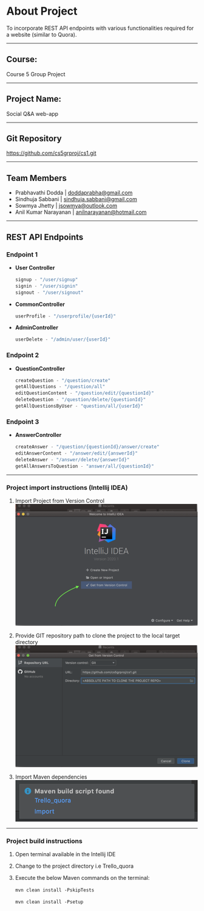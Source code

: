 

# About Project

To incorporate REST API endpoints with various functionalities required for a website (similar to Quora).

---

## Course:

Course 5 Group Project

---

## Project Name: 

Social Q&A web-app

---

## Git Repository

https://github.com/cs5grproj/cs1.git

---

## Team Members

- Prabhavathi Dodda | doddaprabha@gmail.com
- Sindhuja Sabbani | sindhuja.sabbani@gmail.com
- Sowmya Jhetty | jsowmya@outlook.com
- Anil Kumar Narayanan | anilnarayanan@hotmail.com

---

## REST API Endpoints

### Endpoint 1

- **User Controller**
	```javascript
	signup - "/user/signup"
	signin - "/user/signin"
	signout - "/user/signout"
	```
- **CommonController**
	```javascript
	userProfile - "/userprofile/{userId}"
	```

- **AdminController**
	```javascript
	userDelete - "/admin/user/{userId}"
	```
### Endpoint 2

- **QuestionController**
	```javascript
	createQuestion - "/question/create"
	getAllQuestions - "/question/all"
	editQuestionContent - "/question/edit/{questionId}"
	deleteQuestion - "/question/delete/{questionId}"
	getAllQuestionsByUser - "question/all/{userId}"
	```
	
### Endpoint 3

- **AnswerController**
	```javascript
	createAnswer - "/question/{questionId}/answer/create"
	editAnswerContent - "/answer/edit/{answerId}"
	deleteAnswer - "/answer/delete/{answerId}"
	getAllAnswersToQuestion - "answer/all/{questionId}"
	```

---

### Project import instructions (Intellij IDEA)

1. Import Project from Version Control
![Project Import](Trello_quora/images/1.png)

2. Provide GIT repository path to clone the project to the local target directory
![Project Import](Trello_quora/images/2.png)

3. Import Maven dependencies
![Project Import](Trello_quora/images/3.png)

---

### Project build instructions

1. Open terminal available in the Intellij IDE

2. Change to the project directory i.e Trello_quora

3. Execute the below Maven commands on the terminal:

    `mvn clean install -PskipTests`
    
    `mvn clean install -Psetup`
